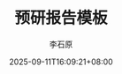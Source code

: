 ---
title: "预研报告模板"
date: 2025-09-11T16:09:21+08:00
draft: true
description: "本博客主要结合多年的工作经验，总结了整个预研报告的模板，之后预研可以参考这个模板开展下去"
keywords: [预研报告模板]
tags: [技术写作]
categories: [经验总结]
author: "李石原"
showToc: true
hidemeta: false
disableShare: false
disableHLJS: false
hideSummary: false
searchHidden: false
ShowReadingTime: true
ShowBreadCrumbs: true
ShowPostNavLinks: true
ShowWordCount: true
ShowRssButtonInSectionTermList: true
UseHugoToc: true
cover:
  image: "请填写封面图片路径"
  alt: "请填写图片描述"
  caption: "请填写图片说明"
  relative: false
---